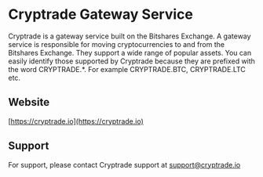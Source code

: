 # Cryptrade Gateway Service

Cryptrade is a gateway service built on the Bitshares Exchange. A gateway service is responsible for moving cryptocurrencies to and from the Bitshares Exchange. They support a wide range of popular assets. You can easily identify those supported by Cryptrade because they are prefixed with the word CRYPTRADE.*. For example CRYPTRADE.BTC, CRYPTRADE.LTC etc.

## Website
[https://cryptrade.io](https://cryptrade.io)

## Support
For support, please contact Cryptrade support at support@cryptrade.io